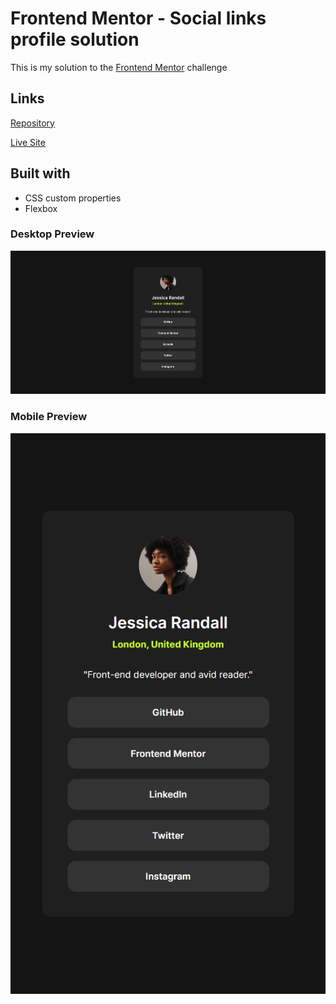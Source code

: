 # Frontend Mentor - Social links profile solution

This is my solution to the [Frontend Mentor](https://frontendmentor.io) challenge

## Links

[Repository](https://github.com/crisscde/social-links-profile)

[Live Site](https://crisscde.github.io/social-links-profile/)

## Built with

- CSS custom properties
- Flexbox

### Desktop Preview

![Desktop Preview](./assets/images/desktop.png)

### Mobile Preview

![Mobile Preview](./assets/images/mobile.png)
